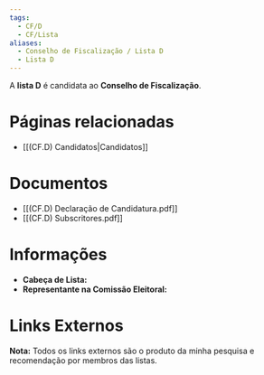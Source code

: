 ```yaml
---
tags:
  - CF/D
  - CF/Lista
aliases:
  - Conselho de Fiscalização / Lista D
  - Lista D
---
```

A **lista D** é candidata ao **Conselho de Fiscalização**.

# Páginas relacionadas

- [[(CF.D) Candidatos|Candidatos]]

# Documentos

- [[(CF.D) Declaração de Candidatura.pdf]]
- [[(CF.D) Subscritores.pdf]]

# Informações

- **Cabeça de Lista:** 
- **Representante na Comissão Eleitoral:** 

# Links Externos

**Nota:** Todos os links externos são o produto da minha pesquisa e recomendação por membros das listas.